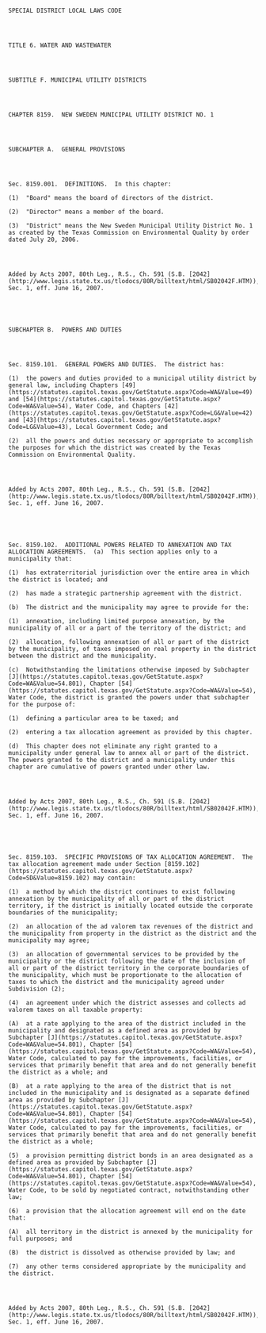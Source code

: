 ﻿
    
    
    	
    					
    
    
    SPECIAL DISTRICT LOCAL LAWS CODE
    
      
    
    
    TITLE 6. WATER AND WASTEWATER
    
      
    
    
    SUBTITLE F. MUNICIPAL UTILITY DISTRICTS
    
      
    
    
    CHAPTER 8159.  NEW SWEDEN MUNICIPAL UTILITY DISTRICT NO. 1
    
      
    
    
    SUBCHAPTER A.  GENERAL PROVISIONS
    
      
    
    
    Sec. 8159.001.  DEFINITIONS.  In this chapter:
    
    (1)  "Board" means the board of directors of the district.
    
    (2)  "Director" means a member of the board.
    
    (3)  "District" means the New Sweden Municipal Utility District No. 1 as created by the Texas Commission on Environmental Quality by order dated July 20, 2006.
    
    
    
    
    Added by Acts 2007, 80th Leg., R.S., Ch. 591 (S.B. [2042](http://www.legis.state.tx.us/tlodocs/80R/billtext/html/SB02042F.HTM)), Sec. 1, eff. June 16, 2007.
    
    
    
    
    
    SUBCHAPTER B.  POWERS AND DUTIES
    
      
    
    
    Sec. 8159.101.  GENERAL POWERS AND DUTIES.  The district has:
    
    (1)  the powers and duties provided to a municipal utility district by general law, including Chapters [49](https://statutes.capitol.texas.gov/GetStatute.aspx?Code=WA&Value=49) and [54](https://statutes.capitol.texas.gov/GetStatute.aspx?Code=WA&Value=54), Water Code, and Chapters [42](https://statutes.capitol.texas.gov/GetStatute.aspx?Code=LG&Value=42) and [43](https://statutes.capitol.texas.gov/GetStatute.aspx?Code=LG&Value=43), Local Government Code; and
    
    (2)  all the powers and duties necessary or appropriate to accomplish the purposes for which the district was created by the Texas Commission on Environmental Quality.
    
    
    
    
    Added by Acts 2007, 80th Leg., R.S., Ch. 591 (S.B. [2042](http://www.legis.state.tx.us/tlodocs/80R/billtext/html/SB02042F.HTM)), Sec. 1, eff. June 16, 2007.
    
    
    
    
    
    Sec. 8159.102.  ADDITIONAL POWERS RELATED TO ANNEXATION AND TAX ALLOCATION AGREEMENTS.  (a)  This section applies only to a municipality that:
    
    (1)  has extraterritorial jurisdiction over the entire area in which the district is located; and
    
    (2)  has made a strategic partnership agreement with the district.
    
    (b)  The district and the municipality may agree to provide for the:
    
    (1)  annexation, including limited purpose annexation, by the municipality of all or a part of the territory of the district; and
    
    (2)  allocation, following annexation of all or part of the district by the municipality, of taxes imposed on real property in the district between the district and the municipality.
    
    (c)  Notwithstanding the limitations otherwise imposed by Subchapter [J](https://statutes.capitol.texas.gov/GetStatute.aspx?Code=WA&Value=54.801), Chapter [54](https://statutes.capitol.texas.gov/GetStatute.aspx?Code=WA&Value=54), Water Code, the district is granted the powers under that subchapter for the purpose of:
    
    (1)  defining a particular area to be taxed; and
    
    (2)  entering a tax allocation agreement as provided by this chapter.
    
    (d)  This chapter does not eliminate any right granted to a municipality under general law to annex all or part of the district.  The powers granted to the district and a municipality under this chapter are cumulative of powers granted under other law.
    
    
    
    
    Added by Acts 2007, 80th Leg., R.S., Ch. 591 (S.B. [2042](http://www.legis.state.tx.us/tlodocs/80R/billtext/html/SB02042F.HTM)), Sec. 1, eff. June 16, 2007.
    
    
    
    
    
    Sec. 8159.103.  SPECIFIC PROVISIONS OF TAX ALLOCATION AGREEMENT.  The tax allocation agreement made under Section [8159.102](https://statutes.capitol.texas.gov/GetStatute.aspx?Code=SD&Value=8159.102) may contain:
    
    (1)  a method by which the district continues to exist following annexation by the municipality of all or part of the district territory, if the district is initially located outside the corporate boundaries of the municipality;
    
    (2)  an allocation of the ad valorem tax revenues of the district and the municipality from property in the district as the district and the municipality may agree;
    
    (3)  an allocation of governmental services to be provided by the municipality or the district following the date of the inclusion of all or part of the district territory in the corporate boundaries of the municipality, which must be proportionate to the allocation of taxes to which the district and the municipality agreed under Subdivision (2);
    
    (4)  an agreement under which the district assesses and collects ad valorem taxes on all taxable property:
    
    (A)  at a rate applying to the area of the district included in the municipality and designated as a defined area as provided by Subchapter [J](https://statutes.capitol.texas.gov/GetStatute.aspx?Code=WA&Value=54.801), Chapter [54](https://statutes.capitol.texas.gov/GetStatute.aspx?Code=WA&Value=54), Water Code, calculated to pay for the improvements, facilities, or services that primarily benefit that area and do not generally benefit the district as a whole; and
    
    (B)  at a rate applying to the area of the district that is not included in the municipality and is designated as a separate defined area as provided by Subchapter [J](https://statutes.capitol.texas.gov/GetStatute.aspx?Code=WA&Value=54.801), Chapter [54](https://statutes.capitol.texas.gov/GetStatute.aspx?Code=WA&Value=54), Water Code, calculated to pay for the improvements, facilities, or services that primarily benefit that area and do not generally benefit the district as a whole;
    
    (5)  a provision permitting district bonds in an area designated as a defined area as provided by Subchapter [J](https://statutes.capitol.texas.gov/GetStatute.aspx?Code=WA&Value=54.801), Chapter [54](https://statutes.capitol.texas.gov/GetStatute.aspx?Code=WA&Value=54), Water Code, to be sold by negotiated contract, notwithstanding other law;
    
    (6)  a provision that the allocation agreement will end on the date that:
    
    (A)  all territory in the district is annexed by the municipality for full purposes; and
    
    (B)  the district is dissolved as otherwise provided by law; and
    
    (7)  any other terms considered appropriate by the municipality and the district.
    
    
    
    
    Added by Acts 2007, 80th Leg., R.S., Ch. 591 (S.B. [2042](http://www.legis.state.tx.us/tlodocs/80R/billtext/html/SB02042F.HTM)), Sec. 1, eff. June 16, 2007.
    
    
    
    
    				

